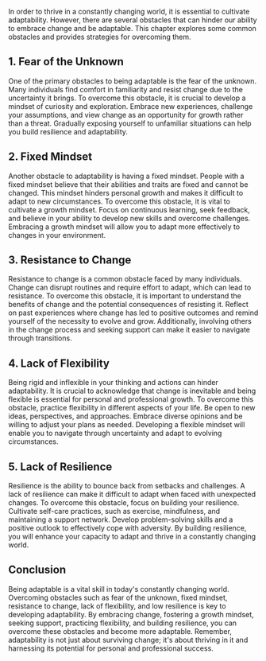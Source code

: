 
In order to thrive in a constantly changing world, it is essential to cultivate adaptability. However, there are several obstacles that can hinder our ability to embrace change and be adaptable. This chapter explores some common obstacles and provides strategies for overcoming them.

## 1\. Fear of the Unknown

One of the primary obstacles to being adaptable is the fear of the unknown. Many individuals find comfort in familiarity and resist change due to the uncertainty it brings. To overcome this obstacle, it is crucial to develop a mindset of curiosity and exploration. Embrace new experiences, challenge your assumptions, and view change as an opportunity for growth rather than a threat. Gradually exposing yourself to unfamiliar situations can help you build resilience and adaptability.

## 2\. Fixed Mindset

Another obstacle to adaptability is having a fixed mindset. People with a fixed mindset believe that their abilities and traits are fixed and cannot be changed. This mindset hinders personal growth and makes it difficult to adapt to new circumstances. To overcome this obstacle, it is vital to cultivate a growth mindset. Focus on continuous learning, seek feedback, and believe in your ability to develop new skills and overcome challenges. Embracing a growth mindset will allow you to adapt more effectively to changes in your environment.

## 3\. Resistance to Change

Resistance to change is a common obstacle faced by many individuals. Change can disrupt routines and require effort to adapt, which can lead to resistance. To overcome this obstacle, it is important to understand the benefits of change and the potential consequences of resisting it. Reflect on past experiences where change has led to positive outcomes and remind yourself of the necessity to evolve and grow. Additionally, involving others in the change process and seeking support can make it easier to navigate through transitions.

## 4\. Lack of Flexibility

Being rigid and inflexible in your thinking and actions can hinder adaptability. It is crucial to acknowledge that change is inevitable and being flexible is essential for personal and professional growth. To overcome this obstacle, practice flexibility in different aspects of your life. Be open to new ideas, perspectives, and approaches. Embrace diverse opinions and be willing to adjust your plans as needed. Developing a flexible mindset will enable you to navigate through uncertainty and adapt to evolving circumstances.

## 5\. Lack of Resilience

Resilience is the ability to bounce back from setbacks and challenges. A lack of resilience can make it difficult to adapt when faced with unexpected changes. To overcome this obstacle, focus on building your resilience. Cultivate self-care practices, such as exercise, mindfulness, and maintaining a support network. Develop problem-solving skills and a positive outlook to effectively cope with adversity. By building resilience, you will enhance your capacity to adapt and thrive in a constantly changing world.

## Conclusion

Being adaptable is a vital skill in today's constantly changing world. Overcoming obstacles such as fear of the unknown, fixed mindset, resistance to change, lack of flexibility, and low resilience is key to developing adaptability. By embracing change, fostering a growth mindset, seeking support, practicing flexibility, and building resilience, you can overcome these obstacles and become more adaptable. Remember, adaptability is not just about surviving change; it's about thriving in it and harnessing its potential for personal and professional success.
